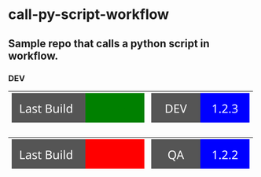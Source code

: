 # call-py-script-workflow    
Sample repo that calls a python script in workflow.   
----
### DEV
| ![Custom Badge](./assets/build_pass.svg) | ![Custom Badge](./assets/dev_vers.svg) | 
|------------------------------------------------|----------------------------------------|
###
| ![Custom Badge](./assets/build_fail.svg) | ![Custom Badge](./assets/qa_vers.svg) | 
|------------------------------------------------|----------------------------------------|
